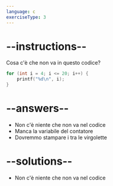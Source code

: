 ```yaml
---
language: c
exerciseType: 3
---
```


# --instructions--

Cosa c'è che non va in questo codice?
```c
for (int i = 4; i <= 20; i++) {
    printf("%d\n", i);
}
```

# --answers--

- Non c'è niente che non va nel codice
- Manca la variabile del contatore
- Dovremmo stampare i tra le virgolette

# --solutions--

- Non c'è niente che non va nel codice
